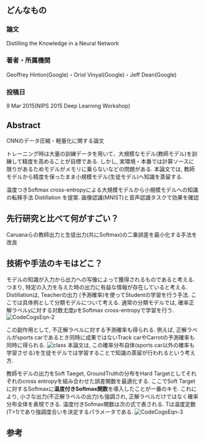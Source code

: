 
## どんなもの

### 論文

Distilling the Knowledge in a Neural Network



### 著者・所属機関
Geoffrey Hinton(Google)・Oriol Vinyal(Google)・Jeff Dean(Google)



### 投稿日
9 Mar 2015(NIPS 2015 Deep Learning Workshop)



## Abstract
CNNのデータ圧縮・軽量化に関する論文

トレーニング時は大量の訓練データを用いて、大規模なモデル(教師モデル)を訓練して精度を高めることが目標である. しかし, 実環境・本番では計算ソースに限りがあるためモデルがメモリに乗らないなどの問題がある. 本論文では, 教師モデルから精度を保ったまま小規模モデル(生徒モデル)へ知識を蒸留する.

温度つきSoftmax cross-entropyによる大規模モデルから小規模モデルへの知識の転移手法 Distillation を提案. 画像認識(MNIST)と音声認識タスクで効果を確認


## 先行研究と比べて何がすごい？
Caruanaらの教師出力と生徒出力(共にSoftmax)の二乗誤差を最小化する手法を改良

## 技術や手法のキモはどこ？
モデルの知識が入力から出力への写像によって獲得されるものであると考える. つまり, 特定の入力を与えた時の出力に有益な情報が存在していると考える.
Distillationは, Teacherの出力 (予測確率)を使ってStudentの学習を行う手法.
ここでは具体例として分類モデルについて考える.
通常の分類モデルでは, 確率正解ラベルyに対する対数尤度pをSoftmax cross-entropyで学習を行う.
![CodeCogsEqn-2](https://user-images.githubusercontent.com/57211829/79750759-76140c80-834c-11ea-980d-fdc1bb932e10.png)

この副作用として, 不正解ラベルに対する予測確率も得られる. 
例えば, 正解ラベルがsports carであるとき同時に成果ではないTrack carやCarrotの予測確率も同時に得られる.
![class](https://paperdrip-dl.github.io/assets/img/20181223/classification.png)
本論文は, この確率分布自体(sports car以外の確率も学習させる)を生徒モデルでは学習することで知識の蒸留が行われるという考え方.

教師モデルの出力をSoft Taeget, GroundTruthの分布をHard Targetとしてそれぞれのcross entropyを組み合わせた誤差関数を最適化する.
ここでSoft Targetに対するSoftmaxに**温度付きSoftmax関数**を導入したことが一番のキモ.
これにより, 小さな出力(不正解ラベルの出力)も強調され, 正解ラベルだけではなく確率分布全体を表現できる.
温度付きSofmax関数は次の式で表される. Tは温度定数(T>1)であり強調度合いを決定するパラメータである.
![CodeCogsEqn-3](https://user-images.githubusercontent.com/57211829/79752836-deb0b880-834f-11ea-986f-be85f217170c.png)



## 参考
